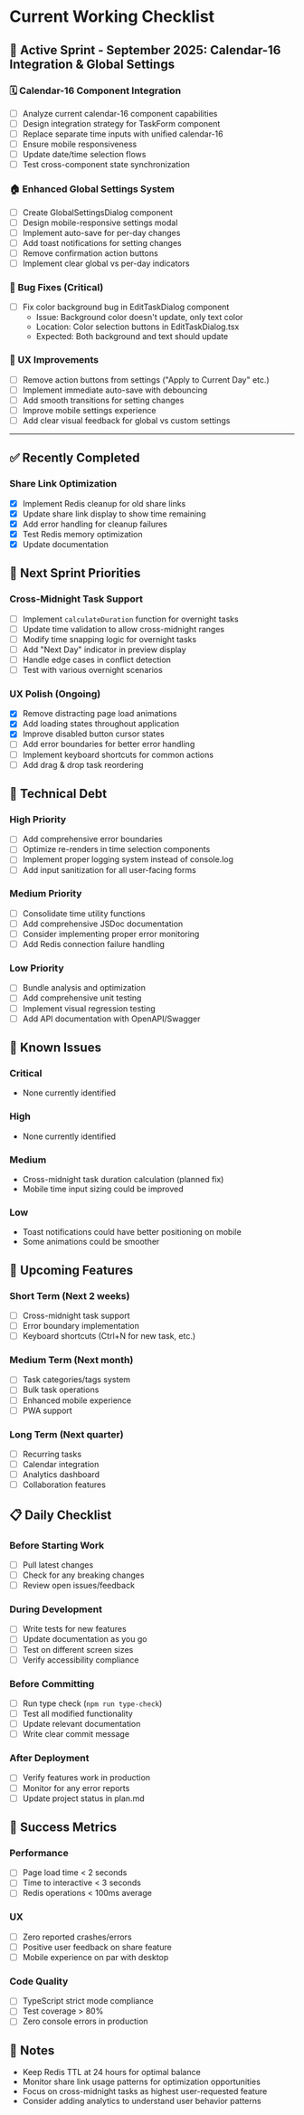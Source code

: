 # Current Working Checklist

## 🎯 Active Sprint - September 2025: Calendar-16 Integration & Global Settings

### 🗓️ Calendar-16 Component Integration
- [ ] Analyze current calendar-16 component capabilities
- [ ] Design integration strategy for TaskForm component
- [ ] Replace separate time inputs with unified calendar-16
- [ ] Ensure mobile responsiveness
- [ ] Update date/time selection flows
- [ ] Test cross-component state synchronization

### 🏠 Enhanced Global Settings System
- [ ] Create GlobalSettingsDialog component
- [ ] Design mobile-responsive settings modal
- [ ] Implement auto-save for per-day changes
- [ ] Add toast notifications for setting changes
- [ ] Remove confirmation action buttons
- [ ] Implement clear global vs per-day indicators

### 🐛 Bug Fixes (Critical)
- [ ] Fix color background bug in EditTaskDialog component
  - Issue: Background color doesn't update, only text color
  - Location: Color selection buttons in EditTaskDialog.tsx
  - Expected: Both background and text should update

### 🎨 UX Improvements
- [ ] Remove action buttons from settings ("Apply to Current Day" etc.)
- [ ] Implement immediate auto-save with debouncing
- [ ] Add smooth transitions for setting changes
- [ ] Improve mobile settings experience
- [ ] Add clear visual feedback for global vs custom settings

---

## ✅ Recently Completed

### Share Link Optimization
- [x] Implement Redis cleanup for old share links
- [x] Update share link display to show time remaining
- [x] Add error handling for cleanup failures
- [x] Test Redis memory optimization
- [x] Update documentation

## 🔄 Next Sprint Priorities

### Cross-Midnight Task Support
- [ ] Implement `calculateDuration` function for overnight tasks
- [ ] Update time validation to allow cross-midnight ranges
- [ ] Modify time snapping logic for overnight tasks
- [ ] Add "Next Day" indicator in preview display
- [ ] Handle edge cases in conflict detection
- [ ] Test with various overnight scenarios

### UX Polish (Ongoing)
- [x] Remove distracting page load animations
- [x] Add loading states throughout application
- [x] Improve disabled button cursor states
- [ ] Add error boundaries for better error handling
- [ ] Implement keyboard shortcuts for common actions
- [ ] Add drag & drop task reordering

## 🔧 Technical Debt

### High Priority
- [ ] Add comprehensive error boundaries
- [ ] Optimize re-renders in time selection components
- [ ] Implement proper logging system instead of console.log
- [ ] Add input sanitization for all user-facing forms

### Medium Priority
- [ ] Consolidate time utility functions
- [ ] Add comprehensive JSDoc documentation
- [ ] Consider implementing proper error monitoring
- [ ] Add Redis connection failure handling

### Low Priority
- [ ] Bundle analysis and optimization
- [ ] Add comprehensive unit testing
- [ ] Implement visual regression testing
- [ ] Add API documentation with OpenAPI/Swagger

## 🐛 Known Issues

### Critical
- None currently identified

### High
- None currently identified

### Medium
- Cross-midnight task duration calculation (planned fix)
- Mobile time input sizing could be improved

### Low
- Toast notifications could have better positioning on mobile
- Some animations could be smoother

## 🚀 Upcoming Features

### Short Term (Next 2 weeks)
- [ ] Cross-midnight task support
- [ ] Error boundary implementation
- [ ] Keyboard shortcuts (Ctrl+N for new task, etc.)

### Medium Term (Next month)
- [ ] Task categories/tags system
- [ ] Bulk task operations
- [ ] Enhanced mobile experience
- [ ] PWA support

### Long Term (Next quarter)
- [ ] Recurring tasks
- [ ] Calendar integration
- [ ] Analytics dashboard
- [ ] Collaboration features

## 📋 Daily Checklist

### Before Starting Work
- [ ] Pull latest changes
- [ ] Check for any breaking changes
- [ ] Review open issues/feedback

### During Development
- [ ] Write tests for new features
- [ ] Update documentation as you go
- [ ] Test on different screen sizes
- [ ] Verify accessibility compliance

### Before Committing
- [ ] Run type check (`npm run type-check`)
- [ ] Test all modified functionality
- [ ] Update relevant documentation
- [ ] Write clear commit message

### After Deployment
- [ ] Verify features work in production
- [ ] Monitor for any error reports
- [ ] Update project status in plan.md

## 🎯 Success Metrics

### Performance
- [ ] Page load time < 2 seconds
- [ ] Time to interactive < 3 seconds
- [ ] Redis operations < 100ms average

### UX
- [ ] Zero reported crashes/errors
- [ ] Positive user feedback on share feature
- [ ] Mobile experience on par with desktop

### Code Quality
- [ ] TypeScript strict mode compliance
- [ ] Test coverage > 80%
- [ ] Zero console errors in production

## 📝 Notes
- Keep Redis TTL at 24 hours for optimal balance
- Monitor share link usage patterns for optimization opportunities
- Focus on cross-midnight tasks as highest user-requested feature
- Consider adding analytics to understand user behavior patterns